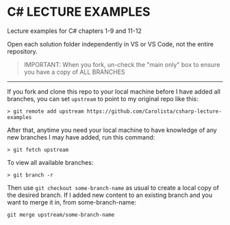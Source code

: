 # C# LECTURE EXAMPLES

Lecture examples for C# chapters 1-9 and 11-12

Open each solution folder independently in VS or VS Code, not the entire repository.

> IMPORTANT: When you fork, un-check the "main only" box to ensure you have a copy of ALL BRANCHES

---
If you fork and clone this repo to your local machine before I have added all branches, you can set `upstream` to point to my original repo like this:

```
> git remote add upstream https://github.com/Carolista/csharp-lecture-examples
```

After that, anytime you need your local machine to have knowledge of any new branches I may have added, run this command:

```
> git fetch upstream
```

To view all available branches:

```
> git branch -r
```

Then use `git checkout some-branch-name` as usual to create a local copy of the desired branch.
If I added new content to an existing branch and you want to merge it in, from some-branch-name:

```
git merge upstream/some-branch-name
```
